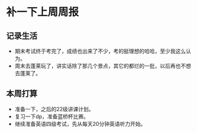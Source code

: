 # 补一下上周周报
## 记录生活
  + 期末考试终于考完了，成绩也出来了不少，考的挺理想的哈哈，至少我这么认为。
  + 周末去蓬莱玩了，讲实话除了那几个景点，其它的都烂的一批，以后再也不想去蓬莱了。

## 本周打算
  + 准备一下，之后的22级讲课计划。
  + 复习一下dp，准备蓝桥杯比赛。
  + 继续准备英语四级考试，先从每天20分钟英语听力开始。
